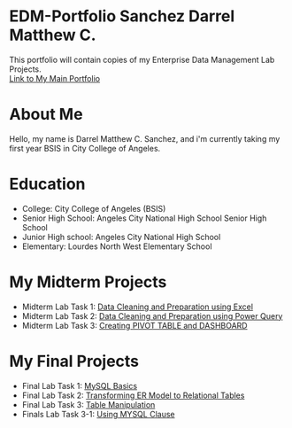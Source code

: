 # EDM-Portfolio Sanchez Darrel Matthew C.
This portfolio will contain copies of my Enterprise Data Management Lab Projects.<br>
[Link to My Main Portfolio](https://dsanchez05.github.io/EDM-Sanchez-Darrel-Matthew-C./)

# About Me
Hello, my name is Darrel Matthew C. Sanchez, and i'm currently taking my first year BSIS in City College of Angeles.

# Education
- College: City College of Angeles (BSIS)
- Senior High School: Angeles City National High School Senior High School
- Junior High school: Angeles City National High School 
- Elementary: Lourdes North West Elementary School

# My Midterm Projects
- Midterm Lab Task 1: [Data Cleaning and Preparation using Excel](https://dsanchez05.github.io/Midterm-Lab-Task-1/)
- Midterm Lab Task 2: [Data Cleaning and Preparation using Power Query](https://dsanchez05.github.io/Midterm-Lab-Task-2/)
- Midterm Lab Task 3: [Creating PIVOT TABLE and DASHBOARD](https://dsanchez05.github.io/Midterm-Lab-Task-3/)

# My Final Projects
- Final Lab Task 1: [MySQL Basics](https://dsanchez05.github.io/Finals-Lab-Task-1-MySQL-Basics/)
- Final Lab Task 2: [Transforming ER Model to Relational Tables](https://dsanchez05.github.io/Finals-Lab-Task-2-Transform-ER-into-Relational-tables/)
- Final Lab Task 3: [Table Manipulation](https://dsanchez05.github.io/Finals-Lab-Task-3-Table-Manipulation/)
- Finals Lab Task 3-1: [Using MYSQL Clause](https://dsanchez05.github.io/Finals-Lab-Task-3-1-Using-MYSQL-CLAUSE/)
